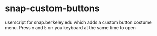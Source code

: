 # snap-custom-buttons
userscript for snap.berkeley.edu which adds a custom button costume menu. Press `m` and `b` on you keyboard at the same time to open

